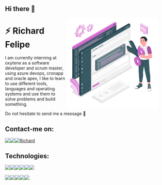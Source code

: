 ## Hi there 👋
<img align="right" width="300px" height="300px" src="https://github.com/RichardFelipe-collab/RichardFelipe-collab/blob/main/img-r.png">


# :zap: Richard Felipe <br>


I am currently interning at oxytene as a software developer and scrum master, using azure devops, cronapp and oracle apex, I like to learn to use different tools, languages ​​and operating systems and use them to solve problems and build something. 


Do not hesitate to send me a message :speech_balloon: 

## Contact-me on:<br>

<a  href="https://www.linkedin.com/in/richard-felipe-da-silva-oliveira-1ab55a135/" target="_blank">
 <img align="left" src="https://img.icons8.com/fluent/48/000000/linkedin.png"/>
</a>

<a  href="https://api.whatsapp.com/send?phone=5511946348130" target="_blank">
 <img align="left"  src="https://img.icons8.com/fluent/48/000000/whatsapp.png"/>
</a>

<a  href="mailto:richardfelipe.rfo@gmail.com" target="_blank">
  <img alt="Richard" src="https://img.icons8.com/fluent/48/000000/gmail--v2.png"/>
</a>
<br>

## Technologies: <br>

<img src="https://img.shields.io/badge/-Nodejs-339933?style=flat-square&logo=Node.js&logoColor=white"/><img src="https://img.shields.io/badge/-JavaScript-black?style=flat-square&logo=javascript"><img src="https://img.shields.io/badge/-PYTHON-204462?style=flat-square&logo=python&logoColor=white"/><img src="https://img.shields.io/badge/-Java-007396?style=flat-square&logo=java"><img src="https://img.shields.io/badge/-Spring-ffffff?style=flat-square&logo=spring"><img src="https://img.shields.io/badge/-MySQL-4479A1?style=flat-square&logo=mysql&logoColor=white">
 
  <img src="https://img.shields.io/badge/-DOCKER-329ded?style=flat-square&logo=docker&logoColor=white"/><img src="https://img.shields.io/badge/-Git-black?style=flat-square&logo=git"><img src="https://img.shields.io/badge/-TENSORFLOW-ff8700?style=flat-square&logo=tensorflow&logoColor=white"><img src="https://img.shields.io/badge/-OPENCV-5263ff?style=flat-square&logo=opencv&logoColor=white"><img src="https://img.shields.io/badge/-VSCode-007ACC?style=flat-square&logo=visual-studio-code&logoColor=white">
 




